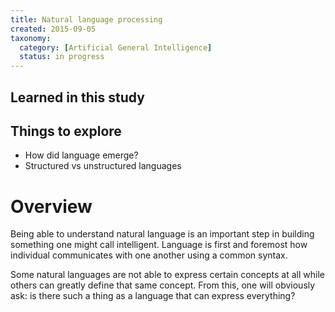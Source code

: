 ```yaml
---
title: Natural language processing
created: 2015-09-05
taxonomy:
  category: [Artificial General Intelligence]
  status: in progress
---
```


## Learned in this study

## Things to explore

* How did language emerge?
* Structured vs unstructured languages

# Overview

Being able to understand natural language is an important step in building something one might call intelligent. Language is first and foremost how individual communicates with one another using a common syntax.

Some natural languages are not able to express certain concepts at all while others can greatly define that same concept. From this, one will obviously ask: is there such a thing as a language that can express everything?
